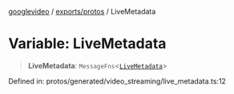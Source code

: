 [googlevideo](../../../README.md) / [exports/protos](../README.md) / LiveMetadata

# Variable: LiveMetadata

> **LiveMetadata**: `MessageFns`\<[`LiveMetadata`](../interfaces/LiveMetadata.md)\>

Defined in: protos/generated/video\_streaming/live\_metadata.ts:12
